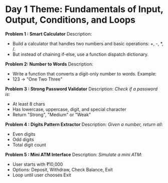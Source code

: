 # Day 1 Theme: Fundamentals of Input, Output, Conditions, and Loops
**Problem 1 : Smart Calculator** 
Description:
- Build a calculator that handles two numbers and basic operations: +, -, *, /.
- But instead of chaining if-else, use a function dispatch dictionary.

**Problem 2: Number to Words**
Description:
- Write a function that converts a digit-only number to words. Example:
- 123 → "One Two Three"

**Problem 3 : Strong Password Validator**
Description:
*Check if a password is*:
- At least 8 chars
- Has lowercase, uppercase, digit, and special character
- Return "Strong", "Medium" or "Weak"

**Problem 4 : Digits Pattern Extractor**
Description:
*Given a number, return all*:
- Even digits
- Odd digits
- Total digit count

**Problem 5 : Mini ATM Interface**
Description:
*Simulate a mini ATM*:
- User starts with ₹10,000
- Options: Deposit, Withdraw, Check Balance, Exit
- Loop until user chooses Exit